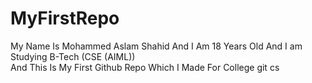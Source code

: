 # MyFirstRepo
My Name Is Mohammed Aslam Shahid And I Am 18 Years Old And I am Studying B-Tech (CSE (AIML)) 
<br>
And This Is My First Github Repo Which I Made For College 
git cs 